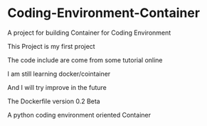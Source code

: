 # Coding-Environment-Container
A project for building Container for Coding Environment

This Project is my first project

The code include are come from some tutorial online

I am still learning docker/cointainer

And I will try improve in the future

The Dockerfile version 0.2 Beta

A python coding environment oriented Container
